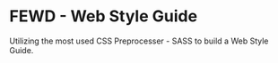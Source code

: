 # FEWD - Web Style Guide
Utilizing the most used CSS Preprocesser - SASS to build a Web Style Guide.
